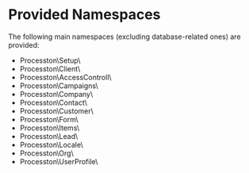 
# Provided Namespaces

The following main namespaces (excluding database-related ones) are provided:

- Processton\Setup\
- Processton\Client\
- Processton\AccessControll\
- Processton\Campaigns\
- Processton\Company\
- Processton\Contact\
- Processton\Customer\
- Processton\Form\
- Processton\Items\
- Processton\Lead\
- Processton\Locale\
- Processton\Org\
- Processton\UserProfile\